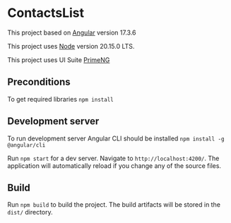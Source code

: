 # ContactsList

This project based on [Angular](https://v17.angular.io/docs) version 17.3.6

This project uses [Node](https://nodejs.org/en) version 20.15.0 LTS.

This project uses UI Suite [PrimeNG](https://primeng.org/)

## Preconditions

To get required libraries `npm install`

## Development server

To run development server Angular CLI should be installed ```npm install -g @angular/cli```

Run `npm start` for a dev server. Navigate to `http://localhost:4200/`. The application will automatically reload if you change any of the source files.

## Build

Run `npm build` to build the project. The build artifacts will be stored in the `dist/` directory.
